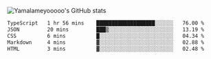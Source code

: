 ![Yamalameyooooo's GitHub stats](https://github-readme-stats.vercel.app/api?username=yamalameyooooo&theme=transparent&show_icons=true\&show=reviews,discussions_started,discussions_answered,prs_merged,prs_merged_percentage)

<!--START_SECTION:waka-->

```txt
TypeScript   1 hr 56 mins    ███████████████████░░░░░░   76.00 %
JSON         20 mins         ███▒░░░░░░░░░░░░░░░░░░░░░   13.19 %
CSS          6 mins          █░░░░░░░░░░░░░░░░░░░░░░░░   04.34 %
Markdown     4 mins          ▓░░░░░░░░░░░░░░░░░░░░░░░░   02.88 %
HTML         3 mins          ▓░░░░░░░░░░░░░░░░░░░░░░░░   02.48 %
```

<!--END_SECTION:waka-->
